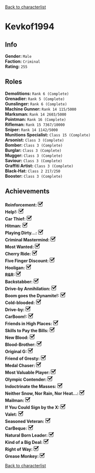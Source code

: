 [Back to characterlist](../Overview.md)

# Kevkof1994

## Info

**Gender:**	`Male`  
**Faction:**	`Criminal`  
**Rating:**	`255`  

## Roles

**Demolitions:**	`Rank 6 (Complete)`  
**Grenadier:**	`Rank 5 (Complete)`  
**Gunslinger:**	`Rank 6 (Complete)`  
**Machine Gunner:**	`Rank 14 115/5000`  
**Marksman:**	`Rank 14 2603/5000`  
**Pointman:**	`Rank 16 (Complete)`  
**Rifleman:**	`Rank 15 7367/10000`  
**Sniper:**	`Rank 14 1142/5000`  
**Munitions Specialist:**	`Class 15 (Complete)`  
**Arsonist:**	`Class 3 (Complete)`  
**Bomber:**	`Class 3 (Complete)`  
**Burglar:**	`Class 3 (Complete)`  
**Mugger:**	`Class 3 (Complete)`  
**Saviour:**	`Class 3 (Complete)`  
**Graffiti Artist:**	`Class 3 (Complete)`  
**Black-Hat:**	`Class 2 217/250`  
**Booster:**	`Class 3 (Complete)`  

## Achievements

**Reinforcement:**	![Check](../../Images/check.png)  
**Help!:**	![Check](../../Images/check.png)  
**Car Thief:**	![Check](../../Images/check.png)  
**Hitman:**	![Check](../../Images/check.png)  
**Playing Dirty...:**	![Check](../../Images/check.png)  
**Criminal Mastermind:**	![Check](../../Images/check.png)  
**Most Wanted:**	![Check](../../Images/check.png)  
**Cherry Ride:**	![Check](../../Images/check.png)  
**Five Finger Discount:**	![Check](../../Images/check.png)  
**Hooligan:**	![Check](../../Images/check.png)  
**R&R:**	![Check](../../Images/check.png)  
**Backstabber:**	![Check](../../Images/check.png)  
**Drive-by Annihilation:**	![Check](../../Images/check.png)  
**Boom goes the Dynamite!:**	![Check](../../Images/check.png)  
**Cold-blooded:**	![Check](../../Images/check.png)  
**Drive-by:**	![Check](../../Images/check.png)  
**CarBoom!:**	![Check](../../Images/check.png)  
**Friends in High Places:**	![Check](../../Images/check.png)  
**Skills to Pay the Bills:**	![Check](../../Images/check.png)  
**New Blood:**	![Check](../../Images/check.png)  
**Blood-Brother:**	![Check](../../Images/check.png)  
**Original G:**	![Check](../../Images/check.png)  
**Friend of Gresty:**	![Check](../../Images/check.png)  
**Medal Chaser:**	![Check](../../Images/check.png)  
**Most Valuable Player:**	![Check](../../Images/check.png)  
**Olympic Contender:**	![Check](../../Images/check.png)  
**Indoctrinate the Masses:**	![Check](../../Images/check.png)  
**Neither Snow, Nor Rain, Nor Heat...:**	![Check](../../Images/check.png)  
**Mailman:**	![Check](../../Images/check.png)  
**If You Could Sign by the X:**	![Check](../../Images/check.png)  
**Valet:**	![Check](../../Images/check.png)  
**Seasoned Veteran:**	![Check](../../Images/check.png)  
**CarBeque:**	![Check](../../Images/check.png)  
**Natural Born Leader:**	![Check](../../Images/check.png)  
**Kind of a Big Deal:**	![Check](../../Images/check.png)  
**Right of Way:**	![Check](../../Images/check.png)  
**Grease Monkey:**	![Check](../../Images/check.png)  

[Back to characterlist](../Overview.md)
